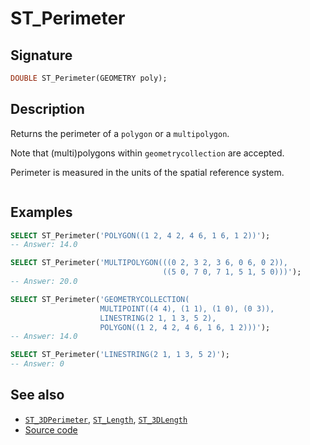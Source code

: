 # ST_Perimeter

## Signature

```sql
DOUBLE ST_Perimeter(GEOMETRY poly);
```

## Description

Returns the perimeter of a `polygon` or a `multipolygon`.

Note that (multi)polygons within `geometrycollection` are accepted.

Perimeter is measured in the units of the spatial reference system.

```{include} sfs-1-2-1.md
```

## Examples

```sql
SELECT ST_Perimeter('POLYGON((1 2, 4 2, 4 6, 1 6, 1 2))');
-- Answer: 14.0

SELECT ST_Perimeter('MULTIPOLYGON(((0 2, 3 2, 3 6, 0 6, 0 2)),
                                  ((5 0, 7 0, 7 1, 5 1, 5 0)))');
-- Answer: 20.0

SELECT ST_Perimeter('GEOMETRYCOLLECTION(
                    MULTIPOINT((4 4), (1 1), (1 0), (0 3)),
                    LINESTRING(2 1, 1 3, 5 2),
                    POLYGON((1 2, 4 2, 4 6, 1 6, 1 2)))');
-- Answer: 14.0

SELECT ST_Perimeter('LINESTRING(2 1, 1 3, 5 2)');
-- Answer: 0
```

## See also

* [`ST_3DPerimeter`](../ST_3DPerimeter), [`ST_Length`](../ST_Length), [`ST_3DLength`](../ST_3DLength)
* <a href="https://github.com/orbisgis/h2gis/blob/master/h2gis-functions/src/main/java/org/h2gis/functions/spatial/properties/ST_Perimeter.java" target="_blank">Source code</a>
